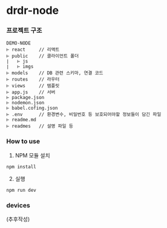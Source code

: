 # drdr-node

### 프로젝트 구조
```
DEMO-NODE
⊢ react     // 리액트
⊢ public    // 클라이언트 폴더
∣   ⊢ js
∣   ⊢ imgs
⊢ models    // DB 관련 스키마, 연결 코드
⊢ routes    // 라우터
⊢ views     // 템플릿
⊢ app.js    // 서버
⊢ package.json 
⊢ nodemon.json
⊢ babel.cofing.json
⊢ .env      // 환경변수, 비밀번호 등 보호되어야할 정보들이 담긴 파일
⊢ readme.md
⊢ readmes   // 설명 파일 등
```

### How to use
1. NPM 모듈 설치
```
npm install
```

2. 실행
```
npm run dev
```

### devices
(추후작성)